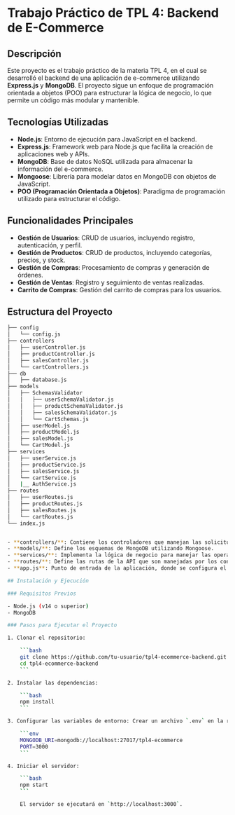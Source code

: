 # Trabajo Práctico de TPL 4: Backend de E-Commerce

## Descripción

Este proyecto es el trabajo práctico de la materia TPL 4, en el cual se desarrolló el backend de una aplicación de e-commerce utilizando **Express.js** y **MongoDB**. El proyecto sigue un enfoque de programación orientada a objetos (POO) para estructurar la lógica de negocio, lo que permite un código más modular y mantenible.

## Tecnologías Utilizadas

- **Node.js**: Entorno de ejecución para JavaScript en el backend.
- **Express.js**: Framework web para Node.js que facilita la creación de aplicaciones web y APIs.
- **MongoDB**: Base de datos NoSQL utilizada para almacenar la información del e-commerce.
- **Mongoose**: Librería para modelar datos en MongoDB con objetos de JavaScript.
- **POO (Programación Orientada a Objetos)**: Paradigma de programación utilizado para estructurar el código.

## Funcionalidades Principales

- **Gestión de Usuarios**: CRUD de usuarios, incluyendo registro, autenticación, y perfil.
- **Gestión de Productos**: CRUD de productos, incluyendo categorías, precios, y stock.
- **Gestión de Compras**: Procesamiento de compras y generación de órdenes.
- **Gestión de Ventas**: Registro y seguimiento de ventas realizadas.
- **Carrito de Compras**: Gestión del carrito de compras para los usuarios.

## Estructura del Proyecto

```bash
├── config
│   └── config.js
├── controllers
│   ├── userController.js
│   ├── productController.js
│   ├── salesController.js
│   └── cartControllers.js
├── db
│   ├── database.js
├── models
│   ├── SchemasValidator
│   │   ├── userSchemaValidator.js
│   │   ├── productSchemaValidator.js
│   │   ├── salesSchemaValidator.js
│   │   └── CartSchemas.js
│   ├── userModel.js
│   ├── productModel.js
│   ├── salesModel.js
│   └── CartModel.js
├── services
│   ├── userService.js
│   ├── productService.js
│   ├── salesService.js
│   └── cartService.js
│   |__ AuthService.js
├── routes
│   ├── userRoutes.js
│   ├── productRoutes.js
│   ├── salesRoutes.js
│   └── cartRoutes.js
└── index.js


- **controllers/**: Contiene los controladores que manejan las solicitudes HTTP y responden con los datos apropiados.
- **models/**: Define los esquemas de MongoDB utilizando Mongoose.
- **services/**: Implementa la lógica de negocio para manejar las operaciones de cada módulo (Usuarios, Productos, Ventas).
- **routes/**: Define las rutas de la API que son manejadas por los controladores correspondientes.
- **app.js**: Punto de entrada de la aplicación, donde se configura el servidor Express.

## Instalación y Ejecución

### Requisitos Previos

- Node.js (v14 o superior)
- MongoDB

### Pasos para Ejecutar el Proyecto

1. Clonar el repositorio:

    ```bash
    git clone https://github.com/tu-usuario/tpl4-ecommerce-backend.git
    cd tpl4-ecommerce-backend
    ```

2. Instalar las dependencias:

    ```bash
    npm install
    ```

3. Configurar las variables de entorno: Crear un archivo `.env` en la raíz del proyecto con las siguientes variables:

    ```env
    MONGODB_URI=mongodb://localhost:27017/tpl4-ecommerce
    PORT=3000
    ```

4. Iniciar el servidor:

    ```bash
    npm start
    ```

    El servidor se ejecutará en `http://localhost:3000`.

